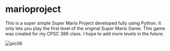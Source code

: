 # marioproject

This is a super simple Super Mario Project developed fully using Python. It only lets you play the first level of the original Super Mario Game. 
This game was created for my CPSC 386 class. I hope to add more levels in the future. 

![pic06](https://user-images.githubusercontent.com/84287901/168493981-3f8b54d6-c498-4ef0-9bc2-391eaede53bf.jpg)
